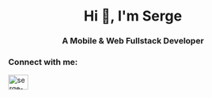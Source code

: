 <h1 align="center">Hi 👋, I'm Serge</h1>
<h3 align="center">A Mobile & Web Fullstack Developer</h3>

<h3 align="left">Connect with me:</h3>
<p align="left">
<a href="https://linkedin.com/in/serge-serci-a40127143" target="blank"><img align="center" src="https://raw.githubusercontent.com/rahuldkjain/github-profile-readme-generator/master/src/images/icons/Social/linked-in-alt.svg" alt="serge-serci-a40127143" height="30" width="40" /></a>
</p>
